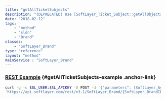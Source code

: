 ```yaml
---
title: "getAllTicketSubjects"
description: "(DEPRECATED) Use [SoftLayer_Ticket_Subject::getAllObjects](/reference/datatypes/$1/#$2) method. "
date: "2018-02-12"
tags:
    - "method"
    - "sldn"
    - "Brand"
classes:
    - "SoftLayer_Brand"
type: "reference"
layout: "method"
mainService : "SoftLayer_Brand"
---
```


### [REST Example](#getAllTicketSubjects-example) <a href="/article/rest/"><i class="fas fa-question"></i></a> {#getAllTicketSubjects-example .anchor-link} 
```bash
curl -g -u $SL_USER:$SL_APIKEY -X POST -d '{"parameters": [SoftLayer_Account]}' \
'https://api.softlayer.com/rest/v3.1/SoftLayer_Brand/{SoftLayer_BrandID}/getAllTicketSubjects'
```
